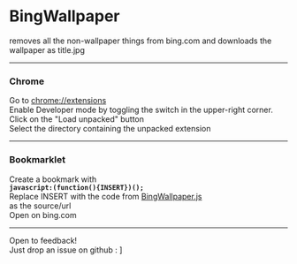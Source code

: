# BingWallpaper #
removes all the non-wallpaper things from bing.com and downloads the wallpaper as title.jpg
________________
### Chrome ###
Go to <chrome://extensions>  
Enable Developer mode by toggling the switch in the upper-right corner.  
Click on the "Load unpacked" button  
Select the directory containing the unpacked extension
________________
### Bookmarklet ###
Create a bookmark with  
**`javascript:(function(){INSERT})();`**  
Replace INSERT with the code from [BingWallpaper.js](BingWallpaper.js)  
as the source/url  
Open on bing.com
________________
Open to feedback!  
Just drop an issue on github : ]  
